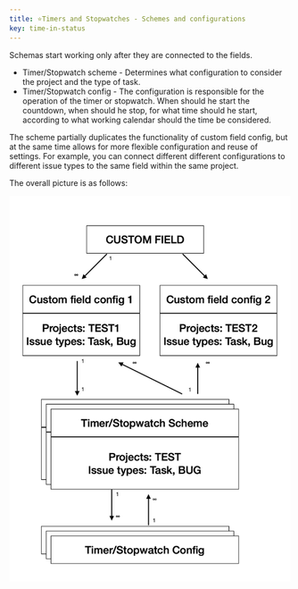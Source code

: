 ```yaml
---
title: ⭐️Timers and Stopwatches - Schemes and configurations
key: time-in-status
---
```

<div class="uk-alert-note" data-uk-alert="">
Schemas start working only after they are connected to the fields.  
</div>

* Timer/Stopwatch scheme - Determines what configuration to consider the project and the type of task.
* Timer/Stopwatch config - The configuration is responsible for the operation of the timer or stopwatch. When should he start the countdown, when should he stop, for what time should he start, according to what working calendar should the time be considered.

The scheme partially duplicates the functionality of custom field config, but at the same time allows for more flexible configuration and reuse of settings. For example, you can connect different different configurations to different issue types to the same field within the same project.

The overall picture is as follows:

<a href="/uploads/time-in-status/timers-and-stopwatches-schemes-and-configurations/configs-and-schemes.png"><img src="/uploads/time-in-status/timers-and-stopwatches-schemes-and-configurations/configs-and-schemes.png" style="width:600px"/></a>